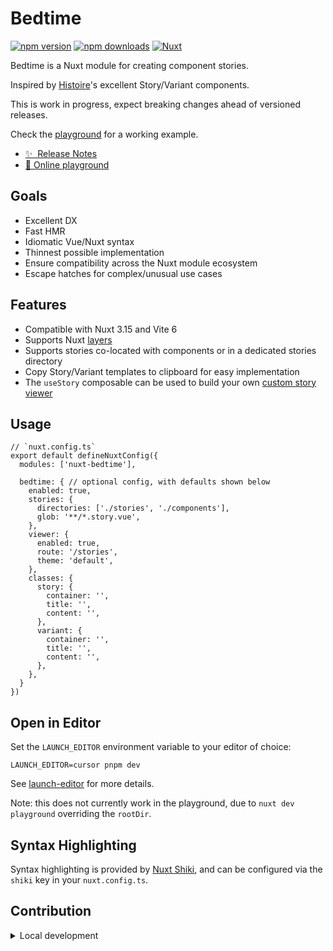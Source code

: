 <!--
Get your module up and running quickly.

Find and replace all on all files (CMD+SHIFT+F):
- Name: Bedtime
- Package name: nuxt-bedtime
- Description: My new Nuxt module
-->

# Bedtime

[![npm version][npm-version-src]][npm-version-href]
[![npm downloads][npm-downloads-src]][npm-downloads-href]
[![Nuxt][nuxt-src]][nuxt-href]

Bedtime is a Nuxt module for creating component stories.

Inspired by [Histoire](https://histoire.dev/)'s excellent Story/Variant components.

This is work in progress, expect breaking changes ahead of versioned releases.

Check the [playground](https://github.com/timhanlon/bedtime/tree/main/playground) for a working example.

- [✨ &nbsp;Release Notes](/CHANGELOG.md)
- [🏀 Online playground](https://codesandbox.io/p/devbox/github/timhanlon/bedtime/tree/main)
<!-- - [📖 &nbsp;Documentation](https://example.com) -->

## Goals

- Excellent DX
- Fast HMR
- Idiomatic Vue/Nuxt syntax
- Thinnest possible implementation
- Ensure compatibility across the Nuxt module ecosystem
- Escape hatches for complex/unusual use cases

## Features

- Compatible with Nuxt 3.15 and Vite 6
- Supports Nuxt [layers](https://nuxt.com/docs/getting-started/layers)
- Supports stories co-located with components or in a dedicated stories directory
- Copy Story/Variant templates to clipboard for easy implementation
- The `useStory` composable can be used to build your own [custom story viewer](https://github.com/timhanlon/bedtime/tree/main/playground-custom)

## Usage

```
// `nuxt.config.ts`
export default defineNuxtConfig({
  modules: ['nuxt-bedtime'],

  bedtime: { // optional config, with defaults shown below
    enabled: true,
    stories: {
      directories: ['./stories', './components'],
      glob: '**/*.story.vue',
    },
    viewer: {
      enabled: true,
      route: '/stories',
      theme: 'default',
    },
    classes: {
      story: {
        container: '',
        title: '',
        content: '',
      },
      variant: {
        container: '',
        title: '',
        content: '',
      },
    },
  }
})
```

## Open in Editor

Set the `LAUNCH_EDITOR` environment variable to your editor of choice:

```
LAUNCH_EDITOR=cursor pnpm dev
```

See [launch-editor](https://github.com/yyx990803/launch-editor/#supported-editors) for more details.

Note: this does not currently work in the playground, due to `nuxt dev playground` overriding the `rootDir`.

## Syntax Highlighting

Syntax highlighting is provided by [Nuxt Shiki](https://github.com/nuxt-modules/shiki), and can be configured via the `shiki` key in your `nuxt.config.ts`.

<!-- ## Quick Setup

Install the module to your Nuxt application with one command:

```bash
npx nuxi module add bedtime
```

That's it! You can now use Bedtime in your Nuxt app ✨ -->

## Contribution

<details>
  <summary>Local development</summary>
  
  ```bash
  # Install dependencies
  npm install
  
  # Generate type stubs
  npm run dev:prepare
  
  # Develop with the playground
  npm run dev
  
  # Build the playground
  npm run dev:build
  
  # Run ESLint
  npm run lint
  
  # Run Vitest
  npm run test
  npm run test:watch
  
  # Release new version
  npm run release
  ```

</details>


<!-- Badges -->
[npm-version-src]: https://img.shields.io/npm/v/nuxt-bedtime/latest.svg?style=flat&colorA=020420&colorB=00DC82
[npm-version-href]: https://npmjs.com/package/nuxt-bedtime

[npm-downloads-src]: https://img.shields.io/npm/dm/nuxt-bedtime.svg?style=flat&colorA=020420&colorB=00DC82
[npm-downloads-href]: https://npm.chart.dev/nuxt-bedtime

[nuxt-src]: https://img.shields.io/badge/Nuxt-020420?logo=nuxt.js
[nuxt-href]: https://nuxt.com
